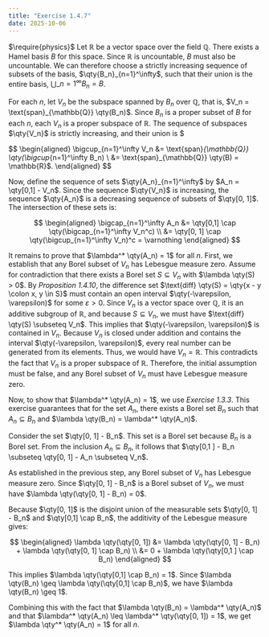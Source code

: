 ```yaml
---
title: "Exercise 1.4.7"
date: 2025-10-06
---
```

$\require{physics}$
Let $\mathbb{R}$ be a vector space over the field $\mathbb{Q}$. 
There exists a Hamel basis $B$ for this space. 
Since $\mathbb{R}$ is uncountable, $B$ must also be uncountable. 
We can therefore choose a strictly increasing sequence of subsets of the basis, $\qty{B_n}_{n=1}^\infty$, such that their union is the entire basis, $\bigcup\_{n=1}^\infty B_n = B$. 

For each $n$, let $V_n$ be the subspace spanned by $B_n$ over $\mathbb{Q}$, that is, $V_n = \text{span}_{\mathbb{Q}} \qty(B_n)$. 
Since $B_n$ is a proper subset of $B$ for each $n$, each $V_n$ is a proper subspace of $\mathbb{R}$. 
The sequence of subspaces $\qty{V_n}$ is strictly increasing, and their union is $

$$
\begin{aligned}
  \bigcup_{n=1}^\infty V_n &= \text{span}_{\mathbb{Q}} \qty(\bigcup_{n=1}^\infty B_n) \\
  &= \text{span}_{\mathbb{Q}} \qty(B) = \mathbb{R}$. 
\end{aligned}
$$

Now, define the sequence of sets $\qty{A_n}_{n=1}^\infty$ by $A_n = \qty[0,1] - V_n$. 
Since the sequence $\qty{V_n}$ is increasing, the sequence $\qty{A_n}$ is a decreasing sequence of subsets of $\qty[0, 1]$. 
The intersection of these sets is:

$$
\begin{aligned}
  \bigcap_{n=1}^\infty A_n &= \qty[0,1] \cap \qty(\bigcap_{n=1}^\infty V_n^c) \\
  &= \qty[0, 1] \cap \qty(\bigcup_{n=1}^\infty V_n)^c = \varnothing
\end{aligned}
$$

It remains to prove that $\lambda^* \qty(A_n) = 1$ for all $n$. 
First, we establish that any Borel subset of $V_n$ has Lebesgue measure zero. 
Assume for contradiction that there exists a Borel set $S \subseteq V_n$ with $\lambda \qty(S) > 0$. 
By *Proposition 1.4.10*, the difference set $\text{diff} \qty(S) = \qty{x - y \colon x, y \in S}$ must contain an open interval $\qty(-\varepsilon, \varepsilon)$ for some $\varepsilon > 0$. 
Since $V_n$ is a vector space over $\mathbb{Q}$, it is an additive subgroup of $\mathbb{R}$, and because $S \subseteq V_n$, we must have $\text{diff} \qty(S) \subseteq V_n$. 
This implies that $\qty(-\varepsilon, \varepsilon)$ is contained in $V_n$. 
Because $V_n$ is closed under addition and contains the interval $\qty(-\varepsilon, \varepsilon)$, every real number can be generated from its elements. 
Thus, we would have $V_n = \mathbb{R}$. 
This contradicts the fact that $V_n$ is a proper subspace of $\mathbb{R}$. 
Therefore, the initial assumption must be false, and any Borel subset of $V_n$ must have Lebesgue measure zero. 

Now, to show that $\lambda^* \qty(A_n) = 1$, we use *Exercise 1.3.3*. 
This exercise guarantees that for the set $A_n$, there exists a Borel set $B_n$ such that $A_n \subseteq B_n$ and $\lambda \qty(B_n) = \lambda^* \qty(A_n)$. 

Consider the set $\qty[0, 1] - B_n$. 
This set is a Borel set because $B_n$ is a Borel set. 
From the inclusion $A_n \subseteq B_n$, it follows that $\qty[0,1 ] - B_n \subseteq \qty[0, 1] - A_n \subseteq V_n$. 

As established in the previous step, any Borel subset of $V_n$ has Lebesgue measure zero. 
Since $\qty[0, 1] - B_n$ is a Borel subset of $V_n$, we must have $\lambda \qty(\qty[0, 1] - B_n) = 0$. 

Because $\qty[0, 1]$ is the disjoint union of the measurable sets $\qty[0, 1] - B_n$ and $\qty[0,1] \cap B_n$, the additivity of the Lebesgue measure gives:

$$
\begin{aligned}
  \lambda \qty(\qty[0, 1]) &= \lambda \qty(\qty[0, 1] - B_n) + \lambda \qty(\qty[0, 1] \cap B_n) \\
  &= 0 + \lambda \qty(\qty[0,1 ] \cap B_n)
\end{aligned}
$$

This implies $\lambda \qty(\qty[0,1] \cap B_n) = 1$. 
Since $\lambda \qty(B_n) \geq \lambda \qty(\qty[0,1] \cap B_n)$, we have $\lambda \qty(B_n) \geq 1$. 

Combining this with the fact that $\lambda \qty(B_n) = \lambda^* \qty(A_n)$ and that $\lambda^* \qty(A_n) \leq \lambda^* \qty(\qty[0, 1]) = 1$, we get $\lambda \qty^* \qty(A_n) = 1$ for all $n$. 
